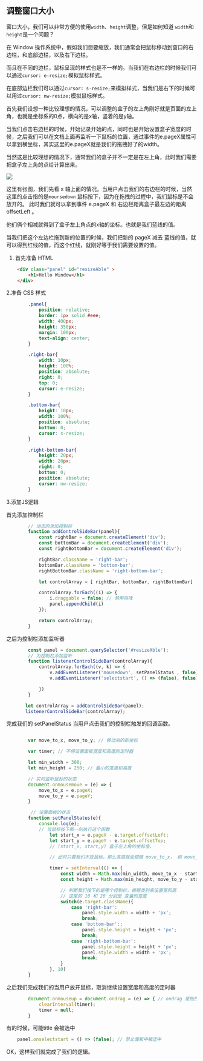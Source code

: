 ## 调整窗口大小

窗口大小，我们可以非常方便的使用`width`、`height`调整，但是如何知道 `width`和`height`是一个问题？

在 Window 操作系统中，假如我们想要缩放，我们通常会把鼠标移动到窗口的右边栏，和底部边栏，以及右下边栏。

而且在不同的边栏，鼠标呈现的样式也是不一样的。当我们在右边栏的时候我们可以通过`cursor: e-resize;`模拟鼠标样式。

在底部边栏我们可以通过`cursor: s-resize;`来模拟样式，当我们是右下的时候可以用过`cursor: nw-resize;`模拟鼠标样式。

首先我们设想一种比较理想的情况，可以调整的盒子的左上角刚好就是页面的左上角，也就是坐标系的0点，横向的是x轴，竖着的是y轴。

当我们点击右边栏的时候，开始记录开始的点，同时也是开始设置盒子宽度的时候，之后我们可以在文档上面再监听一下鼠标的位置，通过事件的e.pageX属性可以拿到横坐标，其实这里的e.pageX就是我们的拖拽好了的width。

当然这是比较理想的情况下，通常我们的盒子并不一定是在左上角，此时我们需要把盒子左上角的点给计算出来。

![](https://dn-nwggkrtp.qbox.me/20772bc2f0698b6d6c32.png)

这里有张图，我们先看 x 轴上面的情况。当用户点击我们的右边栏的时候，当然这里的点击指的是`moursedown` 鼠标按下，因为在拖拽的过程中，我们鼠标是不会放开的。 此时我们就可以拿到事件 e.pageX 和 右边栏距离盒子最左边的距离 offsetLeft 。

他们俩个相减就得到了盒子左上角点的x轴的坐标。也就是我们蓝线的值。

当我们把这个左边栏拖到新的位置的时候，我们把新的 pageX 减去 蓝线的值，就可以得到红线的值，而这个红线，就刚好等于我们需要设置的值。



1. 首先准备 HTML

```html
    <div class="panel" id="resizeAble" >
        <h1>Hello Window</h1>
    </div>
```

2.准备 CSS 样式

```css
        .panel{
            position: relative;
            border: 1px solid #eee;
            width: 400px;
            height: 350px;
            margin: 100px;
            text-align: center;
        }

        .right-bar{
            width: 10px;
            height: 100%;
            position: absolute;
            right: 0;
            top: 0;
            cursor: e-resize;
        }

        .bottom-bar{
            height: 10px;
            width: 100%;
            position: absolute;
            bottom: 0;
            cursor: s-resize;
        }

        .right-bottom-bar{
            height: 20px;
            width: 20px;
            right: 0;
            bottom: 0;
            position: absolute;
            cursor: nw-resize;
        }
```


3.添加JS逻辑

首先添加控制栏

```js
        // 动态的添加控制栏
        function addControlSideBar(panel){
            const rightBar = document.createElement('div');
            const bottomBar = document.createElement('div');
            const rightBottomBar = document.createElement('div');

            rightBar.className = 'right-bar';
            bottomBar.className = 'bottom-bar';
            rightBottomBar.className = 'right-bottom-bar';

            let controlArray = [ rightBar, bottomBar, rightBottomBar] ;

            controlArray.forEach((i) => {
                i.draggable = false; // 禁用拖拽
                panel.appendChild(i)
            });

            return controlArray;
        }
```


之后为控制栏添加监听器

```js
        const panel = document.querySelector('#resizeAble');
        // 为控制栏添加监听
        function listenerControlSideBar(controlArray){
            controlArray.forEach((v, k) => {
                v.addEventListener('mousedown', setPanelStatus , false)
                v.addEventListener('selectstart', () => (false), false); // 禁止被选中

            })
        }

       let controlArray = addControlSideBar(panel);
       listenerControlSideBar(controlArray);
```

完成我们的 setPanelStatus 当用户点击我们的控制栏触发的回调函数。

```js

        var move_to_x, move_to_y; // 移动后的新坐标

        var timer; // 不停设置面板宽度和高度的定时器

        let min_width = 300;
        let min_height = 250; // 最小的宽度和高度

        // 实时监听鼠标的状态
        document.onmousemove = (e) => {
            move_to_x = e.pageX;
            move_to_y = e.pageY;
        }

         // 设置面板的状态
        function setPanelStatus(e){
            console.log(e);
            // 当鼠标按下那一刻执行这个函数
                let start_x = e.pageX - e.target.offsetLeft;
                let start_y = e.pageY - e.target.offsetTop;
                // (start_x, start,y) 盒子左上角的坐标值.

                // 此时只要我们不放鼠标，那么高度就会跟随 move_to_x， 和 move_to_y 一直设置。 这个一直设置，我们需要用一个定时器来实现。

                timer = setInterval(() => {
                    const width = Math.max(min_width, move_to_x - start_x);
                    const height = Math.max(min_height, move_to_y - start_y);

                    // 判断我们按下的是哪个控制栏，根据类别来设置宽和高
                    // 这里的 10 和 20 分别是 变量的宽度
                    switch(e.target.className){
                        case 'right-bar':
                            panel.style.width = width + 'px';
                            break;
                        case 'bottom-bar':;
                            panel.style.height = height + 'px';
                            break;
                        case 'right-bottom-bar':
                            panel.style.height = height + 'px';
                            panel.style.width = width + 'px';
                            break;
                    }
                }, 10)
        }
```


之后我们完成我们的当用户放开鼠标，取消继续设置宽度和高度的定时器

```js
        document.onmouseup = document.ondrag = (e) => { // ondrag 是拖拽时间，有的时候把边栏当做拖拽的时候，没有及时清除 timer 就会出现 bug
            clearInterval(timer);
            timer = null;
        }
```


有的时候，可能title 会被选中

```js
    panel.onselectstart = () => (false); // 禁止面板中被选中
```


OK，这样我们就完成了我们的逻辑。